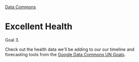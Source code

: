 [Data Commons](../)

# Excellent Health

Goal 3. 

Check out the health data we'll be adding to our our timeline and forecasting tools from the [Google Data Commons UN Goals](https://unstats.un.org/UNSDWebsite/undatacommons/goals?v=dc/topic/sdg_3).